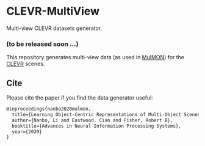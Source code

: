 # CLEVR-MultiView

Multi-view CLEVR datasets generator.  
### (to be released soon ...)
  
This repository generates multi-view data (as used in [MulMON](https://github.com/NanboLi/MulMON)) for the [CLEVR](https://github.com/facebookresearch/clevr-dataset-gen) scenes. 

  
  
  
  
  
## Cite
Please cite the paper if you find the data generator useful:
```latex
@inproceedings{nanbo2020mulmon,
  title={Learning Object-Centric Representations of Multi-Object Scenes from Multiple Views},
  author={Nanbo, Li and Eastwood, Cian and Fisher, Robert B},
  booktitle={Advances in Neural Information Processing Systems},
  year={2020}
}
```
